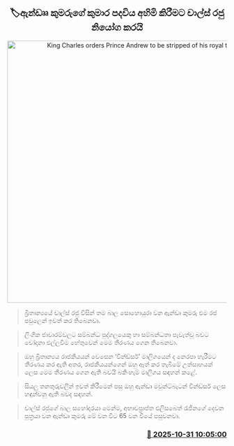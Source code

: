 <p align='center'><b><h2 align='center' title='King Charles orders Prince Andrew to be stripped of his royal title'>🏷ඇන්ඩෲ කුමරුගේ කුමාර පදවිය අහිමි කිරීමට චාල්ස් රජු නියෝග කරයි</h2></b></p>
<p align='center'><img src='https://helakuru.sgp1.cdn.digitaloceanspaces.com/esana/images/lib/Andrew-m.jpg' width='600' alt='King Charles orders Prince Andrew to be stripped of his royal title'></p>

> බ්‍රිතාන්‍යයේ චාල්ස් රජු විසින් තම බාල සොහොයුරා වන ඇන්ඩෘ කුමරු එම රජ පවුලෙන් ඉවත් කර තිබෙනවා.

> ලිංගික ජාවාරම්වලට සම්බන්ධ පුද්ගලයෙකු හා සම්බන්ධතා පැවැත්වූ බවට චෝදනා එල්ලවීම හේතුවෙන් මෙම තීරණය ගෙන තිබෙනවා.

> ඔහු බ්‍රිතාන්‍යය රාජකීයයන් වෙසෙන ‘වින්ඩ්සර්’ මාලිගයෙන් ද නෙරපා හැරීමට තීරණය කර ඇති අතර, රාජකීයයන්ගෙන් ඔහු ඈත් කර තැබීමේ උත්සාහයක් ලෙස මෙම තීරණය ගෙන ඇති බවයි බකිංහැම් මාලිගය සඳහන් කළේ.

> සියලු තනතුරුවලින් ඉවත් කිරීමෙන් පසු ඔහු ඇන්ඩෘ මවුන්ට්බැටන් වින්ඩ්සර් ලෙස හඳුන්වනු ඇති බවද සඳහන්.

> චාල්ස් රජුගේ බාල සහෝදරයා මෙන්ම, අභාවප්‍රාප්ත එලිසබෙත් රැජිනගේ දෙවන පුත්‍රයා වන ඇන්ඩෘ කුමරු මේ වන විට 65 වන වියේ පසුවනවා.



<h3 align='right'><a href='https://www.helakuru.lk/esana/p/114962/'>📅 2025-10-31 10:05:00</a></h3>
